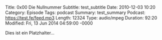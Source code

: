 Title: 0x00 Die Nullnummer
Subtitle: test_subtitle
Date: 2010-12-03 10:20
Category: Episode
Tags: podcast 
Summary: test_summary
Podcast: https://test.fe/feed.mp3
Length: 12324
Type: audio/mpeg
Duration: 92:20
Modified: Fri, 13 Jun 2014 04:59:00 -0000


Dies ist ein Platzhalter...
